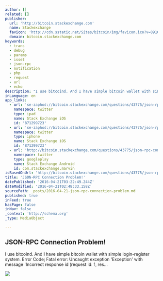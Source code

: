 ```yaml
---
author: []
related: []
publisher:
  url: 'http://bitcoin.stackexchange.com'
  name: Stackexchange
  favicon: 'http://cdn.sstatic.net/Sites/bitcoin/img/favicon.ico?v=0910168c5c65'
  domain: bitcoin.stackexchange.com
keywords:
  - trans
  - debug
  - params
  - isset
  - json-rpc
  - notification
  - php
  - request
  - url
  - echo
description: "I use bitcoind. And I have simple bitcoin wallet with simple login-register system. Error Code; Fatal error: Uncaught exception 'Exception' with message 'Incorrect response id (request id: 1, res..."
inLanguage: en
app_links:
  - url: 'se-zaphod://bitcoin.stackexchange.com/questions/43775/json-rpc-connection-problem'
    namespace: twitter
    type: ipad
    name: Stack Exchange iOS
    id: '871299723'
  - url: 'se-zaphod://bitcoin.stackexchange.com/questions/43775/json-rpc-connection-problem'
    namespace: twitter
    type: iphone
    name: Stack Exchange iOS
    id: '871299723'
  - url: 'http://bitcoin.stackexchange.com/questions/43775/json-rpc-connection-problem'
    namespace: twitter
    type: googleplay
    name: Stack Exchange Android
    id: com.stackexchange.marvin
isBasedOnUrl: 'http://bitcoin.stackexchange.com/questions/43775/json-rpc-connection-problem'
title: 'JSON-RPC Connection Problem!'
datePublished: '2016-04-21T03:22:49.244Z'
dateModified: '2016-04-21T02:48:33.158Z'
sourcePath: _posts/2016-04-21-json-rpc-connection-problem.md
published: true
inFeed: true
hasPage: false
inNav: false
_context: 'http://schema.org'
_type: MediaObject

---
```

<article style=""><h1>JSON-RPC Connection Problem!</h1><p>I use bitcoind. And I have simple bitcoin wallet with simple login-register system. Error Code; Fatal error: Uncaught exception 'Exception' with message 'Incorrect response id (request id: 1, res...</p><img src="http://cdn.sstatic.net/Sites/bitcoin/img/apple-touch-icon.png?v=a43e5a337e6b&amp;a" /></article>